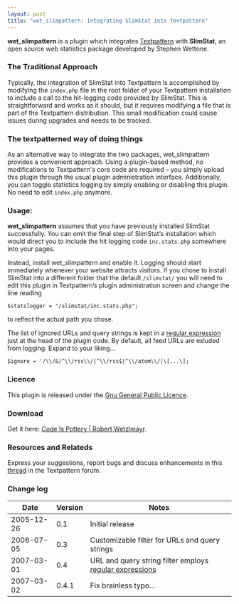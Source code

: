 ```yaml
---
layout: post
title: "wet_slimpattern: Integrating SlimStat into Textpattern"
---
```


**wet_slimpattern** is a plugin which integrates [Textpattern](https://textpatttern.com "The small content management system that can handle big ideas") with **SlimStat**, an open source web statistics package developed by Stephen Wettone.

### The Traditional Approach

Typically, the integration of SlimStat into Textpattern is accomplished by modifying the `index.php` file in the root folder of your Textpattern installation to include a call to the hit-logging code provided by SlimStat. This is straightforward and works as it should, but it requires modifying a file that is part of the Textpattern distribution. This small modification could cause issues during upgrades and needs to be tracked.

### The textpatterned way of doing things

As an alternative way to integrate the two packages, wet_slimpattern provides a convenient approach. Using a plugin-based method, no modifications to Textpattern's core code are required – you simply upload this plugin through the usual plugin administration interface. Additionally, you can toggle statistics logging by simply enabling or disabling this plugin. No need to edit `index.php` anymore.

### Usage:

**wet\_slimpattern** assumes that you have previously installed SlimStat successfully. You can omit the final step of SlimStat’s installation which would direct you to include the hit logging code `inc.stats.php` somewhere into your pages.

Instead, install wet\_slimpattern and enable it. Logging should start immediately whenever your website attracts visitors. If you chose to install SlimStat into a different folder that the default `/slimstat/` you will need to edit this plugin in Textpattern’s plugin administration screen and change the line reading

`$statslogger = "/slimstat/inc.stats.php";`

to reflect the actual path you chose.

The list of ignored URLs and query strings is kept in a [regular expression](https://www.regular-expressions.info/) just at the head of the plugin code. By default, all feed URLs are exluded from logging. Expand to your liking…

`$ignore = '/\\/&|^\\/rss\\/|^\\/rss$|^\\/atom\\/|\[...\];`

### Licence

This plugin is released under the [Gnu General Public Licence](https://www.gnu.org/licenses/gpl.txt).

### Download

Get it here: [Code Is Pottery | Robert Wetzlmayr](https://wetzlmayr.at/awasteofwords/?c=code-is-pottery).

### Resources and Relateds

Express your suggestions, report bugs and discuss enhancements in this [thread](https://forum.textpattern.com/viewtopic.php?id=13553) in the Textpattern forum.

### Change log

| Date       | Version | Notes                                                                               |
|------------|---------|------------------------------------------------------------------------------------|
| 2005-12-26 | 0.1     | Initial release                                                                     |
| 2006-07-05 | 0.3     | Customizable filter for URLs and query strings                                     |
| 2007-03-01 | 0.4     | URL and query string filter employs [regular expressions](http://www.regular-expressions.info/) |
| 2007-03-02 | 0.4.1   | Fix brainless typo...                                                               |
